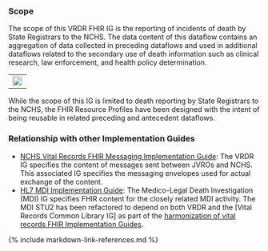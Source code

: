 ### Scope
The scope of this VRDR FHIR IG is the reporting of incidents of death by State Registrars to the NCHS. The data content of this dataflow contains an aggregation of data collected in preceding dataflows and used in additional dataflows related to the secondary use of death information such as clinical research, law enforcement, and health policy determination.

<center>
<table><tr><td><img src="Scope.png" style="width:100%;"/></td></tr></table>
</center>

While the scope of this IG is limited to death reporting by State Registrars to the NCHS, the FHIR Resource Profiles have been designed with the intent of being reusable in related preceding and antecedent dataflows.

### Relationship with other Implementation Guides
* [NCHS Vital Records FHIR Messaging Implementation Guide](https://build.fhir.org/ig/nightingaleproject/vital_records_fhir_messaging_ig/branches/main/index.html):   The VRDR IG specifies the content of messages sent between JVROs and NCHS.  This associated IG specifies the messaging envelopes used for actual exchange of the content.
* [HL7 MDI Implementation Guide](https://build.fhir.org/ig/HL7/fhir-mdi-ig/):  The Medico-Legal Death Investigation (MDI) IG specifies FHIR content for the closely related MDI activity.  The MDI STU2 has been refactored to depend on both VRDR and the [Vital Records Common Library IG] as part of the [harmonization of vital records FHIR Implementation Guides]({{site.data.fhir.ver.hl7fhirusvrcommonlibrary}}/vr_ig_harmonization.html).

{% include markdown-link-references.md %}
